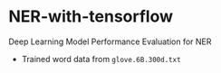 # NER-with-tensorflow
Deep Learning Model Performance Evaluation for NER 
- Trained word data from ```glove.6B.300d.txt```
